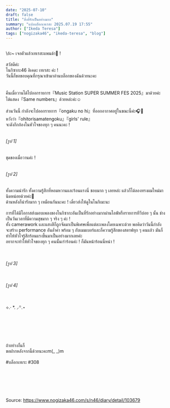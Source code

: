 ```yaml
---
date: "2025-07-10"
draft: false
title: "สิ่งที่รักเป็นอย่างมาก"
summary: "แปลบล็อกเทเรสะ 2025.07.19 17:55"
author: ["Ikeda Teresa"]
tags: ["nogizaka46", "ikeda-teresa", "blog"]
---
```


\
\อ้ะ~ เจอตัวแล้วเทเรสะแพนด้า👀 !\
\
สวัสดีค่ะ\
โนกิซากะ46 อิเคดะ เทเรสะ ค่ะ !\
วันนี้ก็ขอขอบคุณที่กรุณาเข้ามาอ่านบล็อกของฉันด้วยนะคะ\
\
\
คืนเมื่อวานได้ไปออกรายการ『Music Station SUPER SUMMER FES 2025』มาด้วยค่ะ\
ได้แสดง『Same numbers』ด้วยหล่ะค่ะ☺️\
\
ส่วนวันนี้ กำลังจะไปออกรายการ『ongaku no hi』ที่ออกอากาศอยู่ในขณะนี้ค่ะ🎧🤍\
หวังว่า『ohitorisamatengoku』『girls' rule』\
จะดังกึกก้องในหัวใจของทุก ๆ คนนะคะ !\
\
\
_[รูป 1]_\
\
\
ชุดของเมื่อวานค่ะ !\
\
\
_[รูป 2]_\
\
\
ทั้งความน่ารัก ทั้งความรู้สึกที่หอมหวานและร้อนแรงนี่ ชอบมาก ๆ เลยหล่ะ แล้วก็ได้ลองทรงผมใหม่มานิดหน่อยด้วยค่ะ🤭\
ด้านหลังก็น่ารักมาก ๆ เหมือนกันนะคะ ! เดี๋ยวส่งให้ดูในโนกิเมะนะ\
\
การที่ได้มีโอกาสส่งมอบเพลงของโนกิซากะอันเป็นที่รักอย่างมากผ่านไลฟ์หรือรายการทีวีบ่อย ๆ นั้น ช่างเป็นวันเวลาที่มีความสุขมาก ๆ จริง ๆ ค่ะ !\
ทั้ง camerawork และแสงสีก็ถูกจัดมาเป็นพิเศษเพื่อแต่ละเพลงโดยเฉพาะด้วย พอคิดว่าวันนี้กำลังจะสร้าง performance อันล้ำค่า พร้อม ๆ กับเมมเบอร์และก็ความรู้สึกของสตาฟทุก ๆ คนแล้ว มันก็ทำให้หัวใจรู้สึกร้อนแรงขึ้นมาเป็นอย่างมากเลยค่ะ\
อยากจะทำให้หัวใจของทุก ๆ คนนั้นเร่าร้อนค่ะ ! ก็มันหน้าร้อนนี่หน่า !\
\
\
\
_[รูป 3]_\
\
\
\
_[รูป 4]_\
\
\
\
⟡.· *.  ⸝꙳.⋆\
\
\
\
\
\
\
ถ้าอย่างงั้นก็\
ขอฝากหลังจากนี้ด้วยนะคะm(\_ \_)m\
\
\#บล็อกเทเระ \#308\
\
\
\
\
\
\
Source: <https://www.nogizaka46.com/s/n46/diary/detail/103679>
